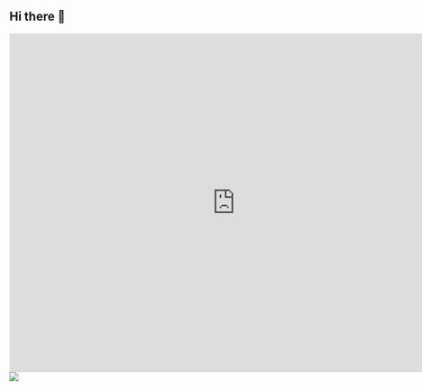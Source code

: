 ## Hi there 👋

<!--
**vlfr1997/vlfr1997** is a ✨ _special_ ✨ repository because its `README.md` (this file) appears on your GitHub profile.

Here are some ideas to get you started:

- 🔭 I’m currently working on ...
- 🌱 I’m currently learning ...
- 👯 I’m looking to collaborate on ...
- 🤔 I’m looking for help with ...
- 💬 Ask me about ...
- 📫 How to reach me: ...
- 😄 Pronouns: ...
- ⚡ Fun fact: ...
-->

<!-- For canvas -->
<iframe src="https://abozanona.github.io/pacman-contribution-graph/embeded/canvas.html?username=yourusername&platform=github" 
    width="800" height="600" frameborder="0"></iframe>
<!-- For SVG -->
<img src="https://pacman.abozanona.me?username=vlfr1997" />
